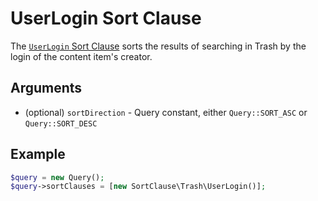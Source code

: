 # UserLogin Sort Clause

The [`UserLogin` Sort Clause](../../api/php_api/php_api_reference/classes/Ibexa-Contracts-Core-Repository-Values-Content-Query-SortClause-Trash-UserLogin.html)
sorts the results of searching in Trash by the login of the content item's creator.

## Arguments

- (optional) `sortDirection` - Query constant, either `Query::SORT_ASC` or `Query::SORT_DESC`

## Example

``` php
$query = new Query();
$query->sortClauses = [new SortClause\Trash\UserLogin()];
```
